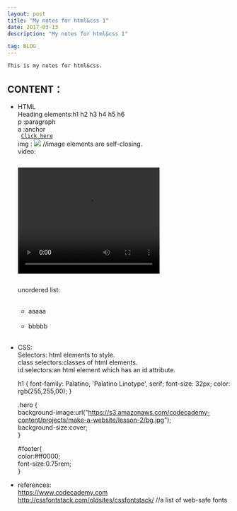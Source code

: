 ```yaml
---
layout: post
title: "My notes for html&css 1"
date: 2017-03-13 
description: "My notes for html&css 1"  

tag: BLOG 
---   
```

    This is my notes for html&css.

## CONTENT：
+   HTML     
    Heading elements:h1 h2 h3 h4 h5 h6    
    p :paragraph    
    a :anchor     
        <code> <a href="www.guihongwan.com">Click here</a>    </code>   
    img : <img src = “https://s3.amazonaws.com/codecademy-content/projects/make-a-website/lesson-1/bikes1.jpg”/>  //image elements are self-closing.    
    video:     
        <code>     
           <video width="320" height="240" controls>     
           <source src="https://s3.amazonaws.com/codecademy-content/projects/make-a-website/lesson-1/olli.mp4" type="video/mp4"/>      
           </video>  
        </code> 

    unordered list:    
        <ul>    
            <li>aaaaa</li>    
            <li>bbbbb</li>    
        </ul>   

    <div class=“main”></div>   


+   CSS:      
    Selectors: html elements to style.   
    class selectors:classes of html elements.    
    id selectors:an html element which has an id attribute.    
     
    <link rel="stylesheet" type="text/css" href="main.css"/>   
    h1 {   
        font-family: Palatino, 'Palatino Linotype', serif;   
        font-size: 32px;   
        color: rgb(255,255,00);   
    }   

    .hero {    
        background-image:url("https://s3.amazonaws.com/codecademy-content/projects/make-a-website/lesson-2/bg.jpg");    
        background-size:cover;    
    }  

    #footer{   
    color:#ff0000;   
    font-size:0.75rem;   
    }   
      
+   references:  
    https://www.codecademy.com   
    http://cssfontstack.com/oldsites/cssfontstack/  //a list of web-safe fonts  




